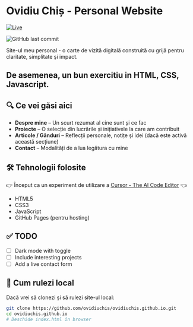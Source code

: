 # Ovidiu Chiș - Personal Website

[![Live](https://img.shields.io/badge/Vezi_live-ovidiuchis.github.io-brightgreen?style=for-the-badge)](https://ovidiuchis.github.io/)

![GitHub last commit](https://img.shields.io/github/last-commit/ovidiuchis/timer?style=for-the-badge&color=blue)


Site-ul meu personal - o carte de vizită digitală construită cu grijă pentru claritate, simplitate și impact. 

De asemenea, un bun exercitiu in HTML, CSS, Javascript.
---

## 🔍 Ce vei găsi aici

- **Despre mine** – Un scurt rezumat al cine sunt și ce fac
- **Proiecte** – O selecție din lucrările și inițiativele la care am contribuit
- **Articole / Gânduri** – Reflecții personale, notițe și idei (dacă este activă această secțiune)
- **Contact** – Modalități de a lua legătura cu mine

## 🛠 Tehnologii folosite

👉  Început ca un experiment de utilizare a [Cursor - The AI Code Editor](https://www.cursor.com/) 👈

- HTML5
- CSS3
- JavaScript
- GitHub Pages (pentru hosting)
  
## ✅ TODO

- [ ] Dark mode with toggle
- [ ] Include interesting projects
- [ ] Add a live contact form

## 🚀 Cum rulezi local

Dacă vrei să clonezi și să rulezi site-ul local:

```bash
git clone https://github.com/ovidiuchis/ovidiuchis.github.io.git
cd ovidiuchis.github.io
# Deschide index.html în browser
